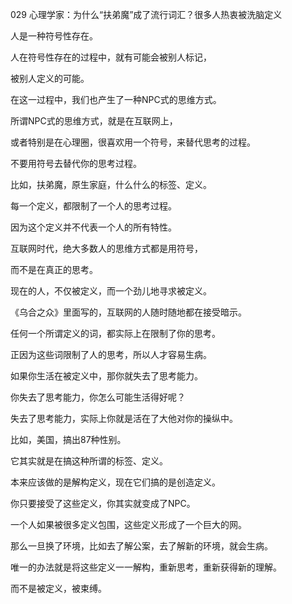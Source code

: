 029 心理学家：为什么“扶弟魔”成了流行词汇？很多人热衷被洗脑定义



人是一种符号性存在。



人在符号性存在的过程中，就有可能会被别人标记，

被别人定义的可能。

在这一过程中，我们也产生了一种NPC式的思维方式。



所谓NPC式的思维方式，就是在互联网上，

或者特别是在心理圈，很喜欢用一个符号，来替代思考的过程。

不要用符号去替代你的思考过程。

比如，扶弟魔，原生家庭，什么什么的标签、定义。

每一个定义，都限制了一个人的思考过程。

因为这个定义并不代表一个人的所有特性。

互联网时代，绝大多数人的思维方式都是用符号，

而不是在真正的思考。



现在的人，不仅被定义，而一个劲儿地寻求被定义。

《乌合之众》里面写的，互联网的人随时随地都在接受暗示。

任何一个所谓定义的词，都实际上在限制了你的思考。

正因为这些词限制了人的思考，所以人才容易生病。



如果你生活在被定义中，那你就失去了思考能力。

你失去了思考能力，你怎么可能生活得好呢？

失去了思考能力，实际上你就是活在了大他对你的操纵中。



比如，美国，搞出87种性别。

它其实就是在搞这种所谓的标签、定义。

本来应该做的是解构定义，现在它们搞的是创造定义。

你只要接受了这些定义，你其实就变成了NPC。



一个人如果被很多定义包围，这些定义形成了一个巨大的网。

那么一旦换了环境，比如去了解公案，去了解新的环境，就会生病。

唯一的办法就是将这些定义一一解构，重新思考，重新获得新的理解。

而不是被定义，被束缚。

